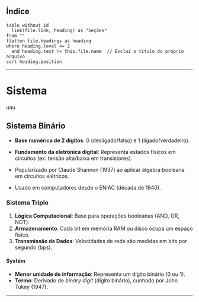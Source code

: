 ## Índice
```dataview
table without id
  link(file.link, heading) as "Seções"
from ""
flatten file.headings as heading
where heading.level <= 2
  and heading.text != this.file.name  // Exclui o título do próprio arquivo
sort heading.position

```


---
# Sistema
uau

## Sistema Binário

- **Base numérica de 2 dígitos**: 0 (desligado/falso) e 1 (ligado/verdadeiro).  
- **Fundamento da eletrônica digital**: Representa estados físicos em circuitos (ex: tensão alta/baixa em transistores).  

- Popularizado por Claude Shannon (1937) ao aplicar álgebra booleana em circuitos elétricos.  
- Usado em computadores desde o ENIAC (década de 1940).  
### Sistema Triplo

1. **Lógica Computacional**: Base para operações booleanas (AND, OR, NOT).  
2. **Armazenamento**: Cada bit em memória RAM ou disco ocupa um espaço físico.  
3. **Transmissão de Dados**: Velocidades de rede são medidas em bits por segundo (bps).  
 
#### Systém

- **Menor unidade de informação**: Representa um dígito binário (0 ou 1).  
- **Termo**: Derivado de *binary digit* (dígito binário), cunhado por John Tukey (1947).  


---



